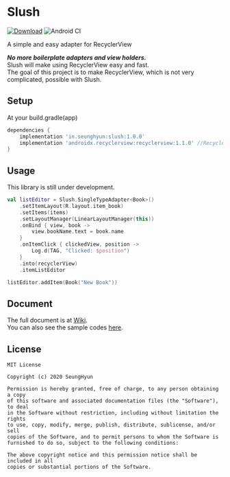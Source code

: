 # Slush
[![Download](https://api.bintray.com/packages/minseunghyun/maven/slush/images/download.svg)](https://bintray.com/minseunghyun/maven/slush/_latestVersion)
![Android CI](https://github.com/MinSeungHyun/slush/workflows/Android%20CI/badge.svg)

A simple and easy adapter for RecyclerView

***No more boilerplate adapters and view holders.***  
Slush will make using RecyclerView easy and fast.  
The goal of this project is to make RecyclerView, which is not very complicated, possible with Slush.

## Setup
At your build.gradle(app)  
```groovy
dependencies {
    implementation 'in.seunghyun:slush:1.0.0'
    implementation 'androidx.recyclerview:recyclerview:1.1.0' //RecyclerView
}
```

## Usage

This library is still under development.

```kotlin
val listEditor = Slush.SingleTypeAdapter<Book>()
    .setItemLayout(R.layout.item_book)
    .setItems(items)
    .setLayoutManager(LinearLayoutManager(this))
    .onBind { view, book ->
        view.bookName.text = book.name
    }
    .onItemClick { clickedView, position ->
        Log.d(TAG, "Clicked: $position")
    }
    .into(recyclerView)
    .itemListEditor

listEditor.addItem(Book("New Book"))
```

## Document
The full document is at [Wiki](https://github.com/MinSeungHyun/slush/wiki).  
You can also see the sample codes [here](https://github.com/MinSeungHyun/slush/tree/master/samples/src/main/java/com/example/slush).

## License
```
MIT License

Copyright (c) 2020 SeungHyun

Permission is hereby granted, free of charge, to any person obtaining a copy
of this software and associated documentation files (the "Software"), to deal
in the Software without restriction, including without limitation the rights
to use, copy, modify, merge, publish, distribute, sublicense, and/or sell
copies of the Software, and to permit persons to whom the Software is
furnished to do so, subject to the following conditions:

The above copyright notice and this permission notice shall be included in all
copies or substantial portions of the Software.
```
